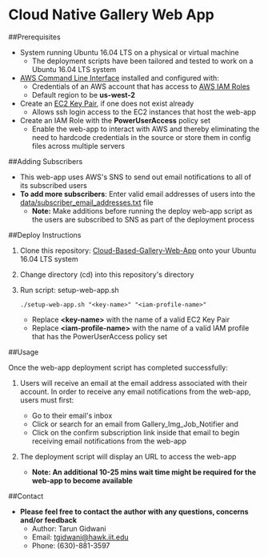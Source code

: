 # Cloud Native Gallery Web App

##Prerequisites

* System running Ubuntu 16.04 LTS on a physical or virtual machine
    * The deployment scripts have been tailored and tested to work on a Ubuntu 16.04 LTS system
* [AWS Command Line Interface](http://docs.aws.amazon.com/cli/latest/userguide/cli-chap-getting-set-up.html) installed and configured with:
    * Credentials of an AWS account that has access to [AWS IAM Roles](http://docs.aws.amazon.com/IAM/latest/UserGuide/id_roles.html)
    * Default region to be **us-west-2**
* Create an [EC2 Key Pair](http://docs.aws.amazon.com/AWSEC2/latest/UserGuide/ec2-key-pairs.html), if one does not exist already
    * Allows ssh login access to the EC2 instances that host the web-app
* Create an IAM Role with the **PowerUserAccess** policy set
    * Enable the web-app to interact with AWS and thereby eliminating the need to hardcode credentials in the source or store them in config files across multiple servers 

##Adding Subscribers

* This web-app uses AWS's SNS to send out email notifications to all of its subscribed users
* **To add more subscribers**: Enter valid email addresses of users into the [data/subscriber\_email\_addresses.txt](data/subscriber_email_addresses.txt) file
    * **Note:** Make additions before running the deploy web-app script as the users are subscribed to SNS as part of the deployment process

##Deploy Instructions

1. Clone this repository: [Cloud-Based-Gallery-Web-App](https://github.com/illinoistech-itm/tgidwani) onto your Ubuntu 16.04 LTS system

2. Change directory (cd) into this repository's directory

4. Run script: setup-web-app.sh

     `./setup-web-app.sh "<key-name>" "<iam-profile-name>"`

    * Replace **&lt;key-name&gt;** with the name of a valid EC2 Key Pair 
    * Replace **&lt;iam-profile-name&gt;** with the name of a valid IAM profile that has the PowerUserAccess policy set

##Usage

Once the web-app deployment script has completed successfully:

1. Users will receive an email at the email address associated with their account. In order to receive any email notifications from the web-app, users must first:
    * Go to their email's inbox
    * Click or search for an email from Gallery\_Img\_Job\_Notifier and
    * Click on the confirm subscription link inside that email to begin receiving email notifications from the web-app

2. The deployment script will display an URL to access the web-app
    * **Note: An additional 10-25 mins wait time might be required for the web-app to become available**
    
##Contact

* **Please feel free to contact the author with any questions, concerns and/or feedback**
    * Author: Tarun Gidwani
    * Email:  tgidwani@hawk.iit.edu
    * Phone:  (630)-881-3597

